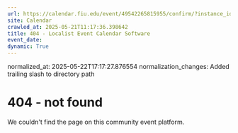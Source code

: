 ```yaml
---
url: https://calendar.fiu.edu/event/49542265815955/confirm/?instance_id=49542265823127&return=https%3A%2F%2Fcalendar.fiu.edu%2Fcalendar%3Fevent_types%255B%255D%3D121721
site: Calendar
crawled_at: 2025-05-21T11:17:36.398642
title: 404 - Localist Event Calendar Software
event_date: 
dynamic: True
---
```

normalized_at: 2025-05-22T17:17:27.876554
normalization_changes: Added trailing slash to directory path

# 404 - not found
We couldn't find the page on this community event platform.
